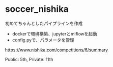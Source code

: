 # soccer_nishika

初めてちゃんとしたパイプラインを作成
  - dockerで環境構築、jupyterとmlflowを起動
  - config.pyで、パラメータを管理


https://www.nishika.com/competitions/6/summary

Public: 5th, Private: 11th
